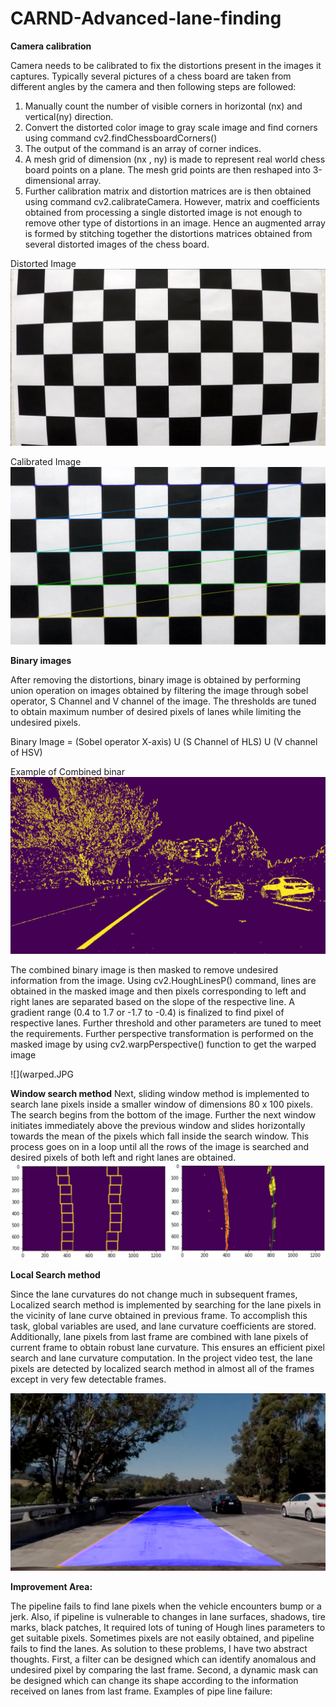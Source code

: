 # CARND-Advanced-lane-finding

**Camera calibration**

Camera needs to be calibrated to fix the distortions present in the images it captures. Typically several pictures of a chess board are taken from different angles by the camera and then following steps are followed: 
1. Manually count the number of visible corners in horizontal (nx) and vertical(ny) direction.
2. Convert the distorted color image to gray scale image and find corners using command cv2.findChessboardCorners()
3. The output of the command is an array of corner indices.
5. A mesh grid of dimension (nx , ny) is made to represent real world chess board points on a plane. The mesh grid points are then reshaped into 3-dimensional array.
6. Further calibration matrix and distortion matrices are is then obtained using command cv2.calibrateCamera. 
However, matrix and coefficients obtained from processing a single distorted image is not enough to remove other type of distortions in an image. Hence an augmented array is formed by stitching together the distortions matrices obtained from several distorted images of the chess board. 

Distorted Image
![](calibration1.jpg) 

Calibrated Image
![](AA.jpg) 

**Binary images**

After removing the distortions, binary image is obtained by performing union operation on images obtained by filtering the image through sobel operator, S Channel and V channel of the image. The thresholds are tuned to obtain maximum number of desired pixels of lanes while limiting the undesired pixels.

Binary Image = (Sobel operator X-axis) U (S Channel of HLS)  U (V channel of HSV)

Example of Combined binar
![](cb_test5.jpg)

The combined binary image is then masked to remove undesired information from the image. Using cv2.HoughLinesP() command, lines are obtained in the masked image and then pixels corresponding to left and right lanes are separated based on the slope of the respective line.
A gradient range (0.4 to 1.7 or -1.7 to -0.4) is finalized to find pixel of respective lanes. Further threshold and other parameters are tuned to meet the requirements. 
Further perspective transformation is performed on the masked image by using cv2.warpPerspective() function to get the warped image

![](warped.JPG

**Window search method**
Next, sliding window method is implemented to search lane pixels inside a smaller window of dimensions 80 x 100 pixels. The search begins from the bottom of the image. Further the next window initiates immediately above the previous window and slides horizontally towards the mean of the pixels which fall inside the search window. This process goes on in a loop until all the rows of the image is searched and desired pixels of both left and right lanes are obtained.
![](search.JPG)

**Local Search method**

Since the lane curvatures do not change much in subsequent frames, Localized search method is implemented by searching for the lane pixels in the vicinity of lane curve obtained in previous frame. To accomplish this task, global variables are used, and lane curvature coefficients are stored. 
Additionally, lane pixels from last frame are combined with lane pixels of current frame to obtain robust lane curvature. This ensures an efficient pixel search and lane curvature computation. In the project video test, the lane pixels are detected by localized search method in almost all of the frames except in very few detectable frames.

![](OP_test4.jpg)

**Improvement Area:**

The pipeline fails to find lane pixels when the vehicle encounters bump or a jerk. Also, if pipeline is vulnerable to changes in lane surfaces, shadows, tire marks, black patches, It required lots of tuning of Hough lines parameters to get suitable pixels. Sometimes pixels are not easily obtained, and pipeline fails to find the lanes. As solution to these problems, I have two abstract thoughts. First, a filter can be designed which can identify anomalous and undesired pixel by comparing the last frame. Second, a dynamic mask can be designed which can change its shape according to the information received on lanes from last frame. Examples of pipe line failure:
